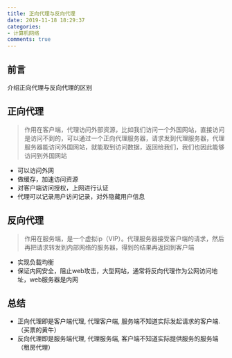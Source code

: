 ```yaml
---
title: 正向代理与反向代理
date: 2019-11-18 18:29:37
categories:
- 计算机网络
comments: true
---
```




## 前言

介绍正向代理与反向代理的区别

<!-- more -->



## 正向代理

> 作用在客户端，代理访问外部资源，比如我们访问一个外国网站，直接访问是访问不到的，可以通过一个正向代理服务器，请求发到代理服务器，代理服务器能访问外国网站，就能取到访问数据，返回给我们，我们也因此能够访问到外国网站

- 可以访问外网
- 做缓存，加速访问资源
- 对客户端访问授权，上网进行认证
- 代理可以记录用户访问记录，对外隐藏用户信息



## 反向代理

> 作用在服务端，是一个虚拟ip（VIP）。代理服务器接受客户端的请求，然后再把请求转发到内部网络的服务器，得到的结果再返回到客户端

- 实现负载均衡
- 保证内网安全，阻止web攻击，大型网站，通常将反向代理作为公网访问地址，web服务器是内网



## 总结

- 正向代理即是客户端代理, 代理客户端, 服务端不知道实际发起请求的客户端.（买票的黄牛）
- 反向代理即是服务端代理, 代理服务端, 客户端不知道实际提供服务的服务端（租房代理）